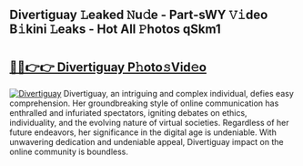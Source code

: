 ## Divertiguay 𝙻eaked 𝙽u𝚍e - Part-sWY 𝚅𝚒deo B𝚒kini 𝙻eaks - Hot All 𝙿hotos qSkm1

# <h2><a href="http://ld3i5ld.urlbe.top/?page=Divertiguay">🔗🔗👉👉 Divertiguay P𝚑oto𝚜Vid𝚎o</a></h2>

[![Divertiguay](https://i.imgur.com/eBuTRDB.gif)](http://ld3i5ld.urlbe.top/?page=Divertiguay)
Divertiguay, an intriguing and complex individual, defies easy comprehension. Her groundbreaking style of online communication has enthralled and infuriated spectators, igniting debates on ethics, individuality, and the evolving nature of virtual societies. Regardless of her future endeavors, her significance in the digital age is undeniable. With unwavering dedication and undeniable appeal, Divertiguay impact on the online community is boundless.
